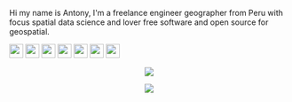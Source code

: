 
<p align="lefth">
Hi my name is Antony, I'm a freelance engineer geographer  from Peru with focus spatial data science and lover free software and open source for geospatial.
</p>
<p>
 <a><img src='https://img.shields.io/badge/ubuntu-E95420?logo=ubuntu&logoColor=white&style=for-the-badge' height=25></a>
 <a href="https://www.twitter.com/AntonyBarja1"><img src="https://img.shields.io/badge/twitter-%231DA1F2.svg?&style=for-the-badge&logo=twitter&logoColor=white" height=25></a> <a href="https://www.youtube.com/channel/UCuWvYTTYCZBmbDoEbsY2MSw"><img src="https://img.shields.io/badge/youtube-%23FF0000.svg?&style=for-the-badge&logo=youtube&logoColor=white" height=25></a> <a href="https://barja8.github.io/Resume/"><img src="https://img.shields.io/badge/My-CV-%23F7DF1E.svg?&style=for-the-badge&logo=my-cv&logoColor=white" height=25></a> <a href="https://barja8.github.io/"><img src="https://img.shields.io/badge/WebSite-%2312100E.svg?&style=for-the-badge&logo=github&logoColor=white" height=25></a> <a href="https://github.com/qgispe"><img src="https://img.shields.io/badge/QGISPeru-%23FF0000.svg?&style=for-the-badge&logo=qgis&logoColor=white" height=25></a> <a href="https://www.github.com/OpenDroneMap-Perú/"><img src="https://img.shields.io/badge/OpenDroneMap-Perú-%230077B5.svg?&style=for-the-badge&logo=drone&logoColor="height=25></a> 
</p>




<p align="center">
 <img src="https://latex.codecogs.com/gif.latex?{I_{ml}}=%20N.\frac{(X_i%20-%20\bar{X})}{\sum_{}^{}S_{Xi}^2}.{\sum_{j=1}^{n}W_{ij}.({X_j%20-\bar{X}})}" /> 
</p>
<p align="center">
  <img src='https://user-images.githubusercontent.com/23284899/89610216-960a0600-d83f-11ea-8ba8-79d5053391a1.gif' />
</p>

